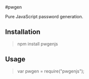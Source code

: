 #pwgen

Pure JavaScript password generation.

## Installation
> npm install pwgenjs

## Usage
> var pwgen = require("pwgenjs");
